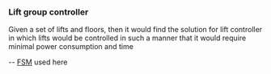 ### Lift group controller

Given a set of lifts and floors, then it would find the solution for lift controller in which lifts would be controlled in such a manner that 
it would require minimal power consumption and time

-- [FSM](data/fsm.docx) used here 
